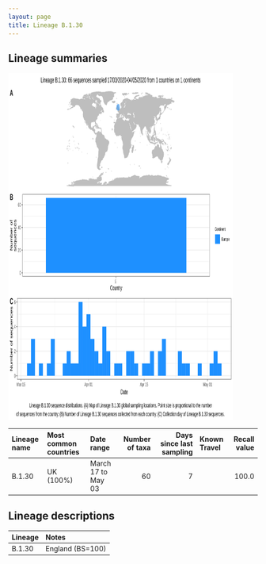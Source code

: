 ```yaml
---
layout: page
title: Lineage B.1.30
---
```




<h2> Lineage summaries</h2>

<img src="../assets/images/B.1.30.svg" alt="B.1.30 lineage summary figure" width="90%" height="700px" />


| Lineage name | Most common countries | Date range | Number of taxa |  Days since last sampling | Known Travel | Recall value |
|:-----|:-----|:-------|-------:|-------:|:---------|--------:|
| B.1.30 | UK (100%) | March 17 to May 03 | 60 | 7 |  | 100.0 |

<h2>Lineage descriptions</h2>

| Lineage | Notes |
|:-----|:-----|
| B.1.30 | England (BS=100) |

